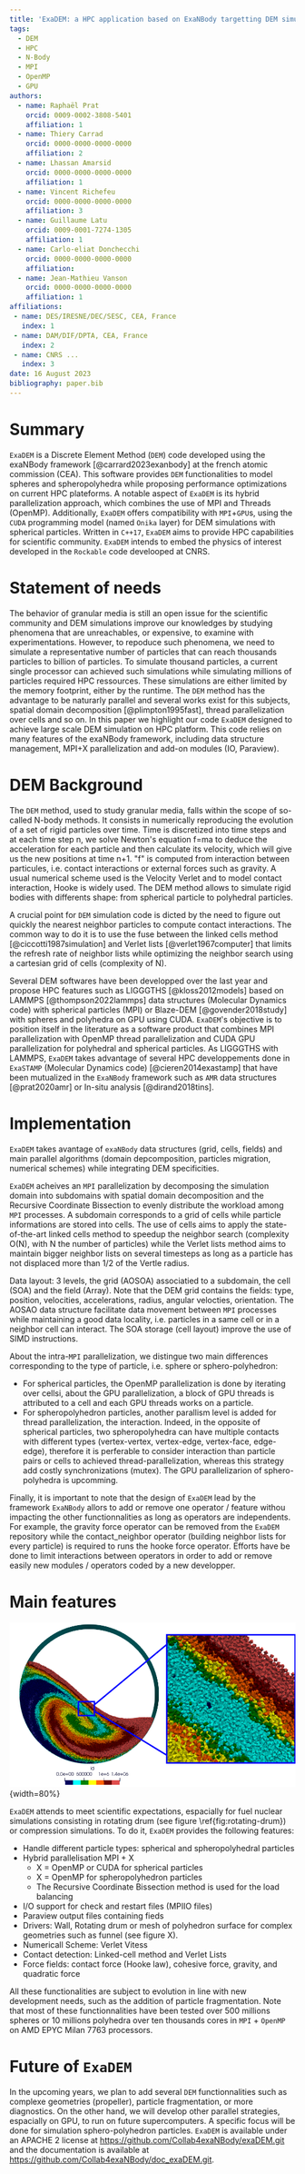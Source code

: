 ```yaml
---
title: 'ExaDEM: a HPC application based on ExaNBody targetting DEM simulations with polyhedron particles'
tags:
  - DEM
  - HPC
  - N-Body
  - MPI
  - OpenMP
  - GPU
authors:
  - name: Raphaël Prat
    orcid: 0009-0002-3808-5401
    affiliation: 1
  - name: Thiery Carrad
    orcid: 0000-0000-0000-0000
    affiliation: 2
  - name: Lhassan Amarsid
    orcid: 0000-0000-0000-0000
    affiliation: 1
  - name: Vincent Richefeu
    orcid: 0000-0000-0000-0000
    affiliation: 3
  - name: Guillaume Latu
    orcid: 0009-0001-7274-1305
    affiliation: 1
  - name: Carlo-eliat Donchecchi
    orcid: 0000-0000-0000-0000
    affiliation:
  - name: Jean-Mathieu Vanson
    orcid: 0000-0000-0000-0000
    affiliation: 1
affiliations:
 - name: DES/IRESNE/DEC/SESC, CEA, France
   index: 1
 - name: DAM/DIF/DPTA, CEA, France
   index: 2
 - name: CNRS ...
   index: 3
date: 16 August 2023
bibliography: paper.bib
---
```


# Summary 

`ExaDEM` is a Discrete Element Method (`DEM`) code developed using the exaNBody framework [@carrard2023exanbody] at the french atomic commission (CEA). This software provides `DEM` functionalities to model spheres and spheropolyhedra while proposing performance optimizations on current HPC plateforms. A notable aspect of `ExaDEM` is its hybrid parallelization approach, which combines the use of MPI and Threads (OpenMP). Additionally, `ExaDEM` offers compatibility with `MPI`+`GPU`s, using the `CUDA` programming model (named `Onika` layer) for DEM simulations with spherical particles. Written in `C++17`, `ExaDEM` aims to provide HPC capabilities for scientific community. `ExaDEM` intends to embed the physics of interest developed in the `Rockable` code develooped at CNRS.  


# Statement of needs

The behavior of granular media is still an open issue for the scientific community and DEM simulations improve our knowledges by studying phenomena that are unreachables, or expensive, to examine with experimentations. However, to repoduce such phenomena, we need to simulate a representative number of particles that can reach thousands particles to billion of particles. To simulate thousand particles, a current single processor can achieved such simulations while simulating millions of particles required HPC ressources. These simulations are either limited by the memory footprint, either by the runtime. The `DEM` method has the advantage to be naturarly parallel and several works exist for this subjects, spatial domain decomposition [@plimpton1995fast], thread parallelization over cells and so on. In this paper we highlight our code `ExaDEM` designed to achieve large scale DEM simulation on HPC platform. This code relies on many features of the exaNBody framework, including data structure management, MPI+X parallelization and add-on modules (IO, Paraview).

# DEM Background

The `DEM` method, used to study granular media, falls within the scope of so-called N-body methods. It consists in numerically reproducing the evolution of a set of rigid particles over time. Time is discretized into time steps and at each time step n, we solve Newton's equation f=ma to deduce the acceleration for each particle and then calculate its velocity, which will give us the new positions at time n+1. "f" is computed from interaction between particules, i.e. contact interactions or external forces such as gravity. A usual numerical scheme used is the Velocity Verlet and to model contact interaction, Hooke is widely used. The DEM method allows to simulate rigid bodies with differents shape: from spherical particle to polyhedral particles. 

A crucial point for `DEM` simulation code is dicted by the need to figure out quickly the nearest neighbor particles to compute contact interactions. The common way to do it is to use the fuse between the linked cells method [@ciccotti1987simulation] and Verlet lists [@verlet1967computer] that limits the refresh rate of neighbor lists while optimizing the neighbor search using a cartesian grid of cells (complexity of N).   

Several DEM softwares have been developped over the last year and propose HPC features such as LIGGGTHS [@kloss2012models] based on LAMMPS [@thompson2022lammps] data structures (Molecular Dynamics code) with spherical particles (MPI) or Blaze-DEM [@govender2018study] with spheres and polyhedra on GPU using CUDA. `ExaDEM`'s objective is to position itself in the literature as a software product that combines MPI parallelization with OpenMP thread parallelization and CUDA GPU parallelization for polyhedral and spherical particles. As LIGGGTHS with LAMMPS, `ExaDEM` takes advantage of several HPC developpements done in `ExaSTAMP` (Molecular Dynamics code) [@cieren2014exastamp] that have been mutualized in the `ExaNBody` framework such as `AMR` data structures [@prat2020amr] or In-situ analysis [@dirand2018tins].

# Implementation

`ExaDEM` takes avantage of `exaNBody` data structures (grid, cells, fields) and main parallel algorithms (domain depcomposition, particles migration, numerical schemes) while integrating DEM specificities.  

`ExaDEM` acheives an `MPI` parallelization by decomposing the simulation domain into subdomains with spatial domain decomposition and the Recursive Coordinate Bissection to evenly distribute the workload among `MPI` processes. A subdomain corresponds to a grid of cells while particle informations are stored into cells. The use of cells aims to apply the state-of-the-art linked cells method to speedup the neighbor search (complexity O(N), with N the number of particles) while the Verlet lists method aims to maintain bigger neighbor lists on several timesteps as long as a particle has not displaced more than 1/2 of the Vertle radius. 

Data layout: 3 levels, the grid (AOSOA) associatied to a subdomain, the cell (SOA) and the field (Array). Note that the DEM grid contains the fields: type, position, velocities, accelerations, radius, angular velocties, orientation. The AOSAO data structure facilitate data movement between `MPI` processes while maintaining a good data locality, i.e. particles in a same cell or in a neighbor cell can interact. The SOA storage (cell layout) improve the use of SIMD instructions. 

About the intra-`MPI` parallelization, we distingue two main differences corresponding to the type of particle, i.e. sphere or sphero-polyhedron: 

- For spherical particles, the OpenMP parallelization is done by iterating over cellsi, about the GPU parallelization, a block of GPU threads is attributed to a cell and each GPU threads works on a particle. 
- For spheropolyhedron particles, another parallism level is added for thread parallelization, the interaction. Indeed, in the opposite of spherical particles, two spheropolyhedra can have multiple contacts with different types (vertex-vertex, vertex-edge, vertex-face, edge-edge), therefore it is perferable to consider interaction than particle pairs or cells to achieved thread-parallelization, whereas this strategy add costly synchronizations (mutex). The GPU parallelizarion of sphero-polyhedra is upcomming.

Finally, it is important to note that the design of `ExaDEM` lead by the framework `ExaNBody` allors to add or remove one operator / feature withou impacting the other functionnalities as long as operators are independents. For example, the gravity force operator can be removed from the `ExaDEM` repository while the contact_neighbor operator (building neighbor lists for every particle) is required to runs the hooke force operator. Efforts have be done to limit interactions between operators in order to add or remove easily new modules / operators coded by a new developper. 

# Main features

![Simulation of 500 thousands octahedra in a rotating drum running on 128 mpi processes with 8 OpenMP threads per mpi process. \label{fig:rotating-drum}](./rotating-drum.png "test"){width=80%}

`ExaDEM` attends to meet scientific expectations, espacially for fuel nuclear simulations consisting in rotating drum (see figure \ref{fig:rotating-drum}) or compression simulations. To do it, `ExaDEM` provides the following features:

- Handle different particle types: spherical and spheropolyhedral particles
- Hybrid parallelisation MPI + X
	- X = OpenMP or CUDA for spherical particles
	- X = OpenMP for spheropolyhedron particles
	- The Recursive Coordinate Bissection method is used for the load balancing
- I/O support for check and restart files (MPIIO files)
- Paraview output files containing fieds
- Drivers: Wall, Rotating drum or mesh of polyhedron surface for complex geometries such as funnel (see figure X).
- Numericall Scheme: Verlet Vitess
- Contact detection: Linked-cell method and Verlet Lists
- Force fields: contact force (Hooke law), cohesive force, gravity, and quadratic force

All these functionalities are subject to evolution in line with new development needs, such as the addition of particle fragmentation. Note that most of these functionnalities have been tested over 500 millions spheres or 10 millions polyhedra over ten thousands cores in `MPI` + `OpenMP` on AMD EPYC Milan 7763 processors.

# Future of `ExaDEM`

In the upcoming years, we plan to add several `DEM` functionnalities such as complexe geometries (propeller), particle fragmentation, or more diagnostics. On the other hand, we will develop other parallel strategies, espacially on GPU, to run on future supercomputers. A specific focus will be done for simulation sphero-polyhedron particles. `ExaDEM` is available under an APACHE 2 license at https://github.com/Collab4exaNBody/exaDEM.git and the documentation is available at https://github.com/Collab4exaNBody/doc_exaDEM.git.
